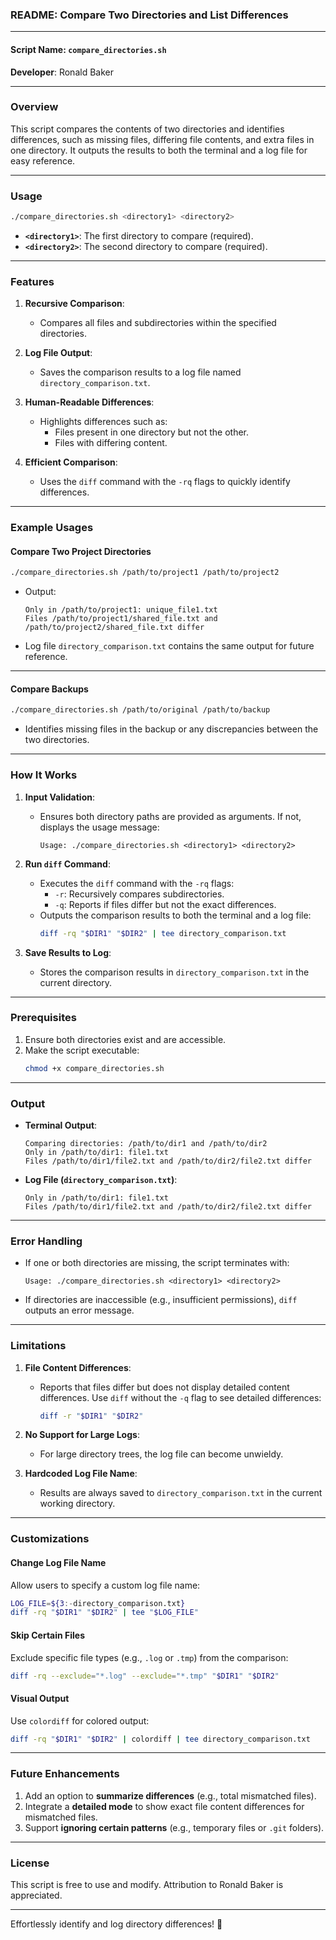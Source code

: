### **README: Compare Two Directories and List Differences**

---

#### **Script Name**: `compare_directories.sh`  
**Developer**: Ronald Baker  

---

### **Overview**
This script compares the contents of two directories and identifies differences, such as missing files, differing file contents, and extra files in one directory. It outputs the results to both the terminal and a log file for easy reference.

---

### **Usage**
```bash
./compare_directories.sh <directory1> <directory2>
```

- **`<directory1>`**: The first directory to compare (required).  
- **`<directory2>`**: The second directory to compare (required).  

---

### **Features**
1. **Recursive Comparison**:
   - Compares all files and subdirectories within the specified directories.
   
2. **Log File Output**:
   - Saves the comparison results to a log file named `directory_comparison.txt`.

3. **Human-Readable Differences**:
   - Highlights differences such as:
     - Files present in one directory but not the other.
     - Files with differing content.

4. **Efficient Comparison**:
   - Uses the `diff` command with the `-rq` flags to quickly identify differences.

---

### **Example Usages**

#### **Compare Two Project Directories**
```bash
./compare_directories.sh /path/to/project1 /path/to/project2
```
- Output:
  ```
  Only in /path/to/project1: unique_file1.txt
  Files /path/to/project1/shared_file.txt and /path/to/project2/shared_file.txt differ
  ```
- Log file `directory_comparison.txt` contains the same output for future reference.

---

#### **Compare Backups**
```bash
./compare_directories.sh /path/to/original /path/to/backup
```
- Identifies missing files in the backup or any discrepancies between the two directories.

---

### **How It Works**
1. **Input Validation**:
   - Ensures both directory paths are provided as arguments. If not, displays the usage message:
     ```
     Usage: ./compare_directories.sh <directory1> <directory2>
     ```

2. **Run `diff` Command**:
   - Executes the `diff` command with the `-rq` flags:
     - `-r`: Recursively compares subdirectories.
     - `-q`: Reports if files differ but not the exact differences.
   - Outputs the comparison results to both the terminal and a log file:
     ```bash
     diff -rq "$DIR1" "$DIR2" | tee directory_comparison.txt
     ```

3. **Save Results to Log**:
   - Stores the comparison results in `directory_comparison.txt` in the current directory.

---

### **Prerequisites**
1. Ensure both directories exist and are accessible.
2. Make the script executable:
   ```bash
   chmod +x compare_directories.sh
   ```

---

### **Output**
- **Terminal Output**:
  ```
  Comparing directories: /path/to/dir1 and /path/to/dir2
  Only in /path/to/dir1: file1.txt
  Files /path/to/dir1/file2.txt and /path/to/dir2/file2.txt differ
  ```
- **Log File (`directory_comparison.txt`)**:
  ```
  Only in /path/to/dir1: file1.txt
  Files /path/to/dir1/file2.txt and /path/to/dir2/file2.txt differ
  ```

---

### **Error Handling**
- If one or both directories are missing, the script terminates with:
  ```
  Usage: ./compare_directories.sh <directory1> <directory2>
  ```
- If directories are inaccessible (e.g., insufficient permissions), `diff` outputs an error message.

---

### **Limitations**
1. **File Content Differences**:
   - Reports that files differ but does not display detailed content differences. Use `diff` without the `-q` flag to see detailed differences:
     ```bash
     diff -r "$DIR1" "$DIR2"
     ```

2. **No Support for Large Logs**:
   - For large directory trees, the log file can become unwieldy.

3. **Hardcoded Log File Name**:
   - Results are always saved to `directory_comparison.txt` in the current working directory.

---

### **Customizations**

#### **Change Log File Name**
Allow users to specify a custom log file name:
```bash
LOG_FILE=${3:-directory_comparison.txt}
diff -rq "$DIR1" "$DIR2" | tee "$LOG_FILE"
```

#### **Skip Certain Files**
Exclude specific file types (e.g., `.log` or `.tmp`) from the comparison:
```bash
diff -rq --exclude="*.log" --exclude="*.tmp" "$DIR1" "$DIR2"
```

#### **Visual Output**
Use `colordiff` for colored output:
```bash
diff -rq "$DIR1" "$DIR2" | colordiff | tee directory_comparison.txt
```

---

### **Future Enhancements**
1. Add an option to **summarize differences** (e.g., total mismatched files).
2. Integrate a **detailed mode** to show exact file content differences for mismatched files.
3. Support **ignoring certain patterns** (e.g., temporary files or `.git` folders).

---

### **License**
This script is free to use and modify. Attribution to Ronald Baker is appreciated.

---

Effortlessly identify and log directory differences! 🚀